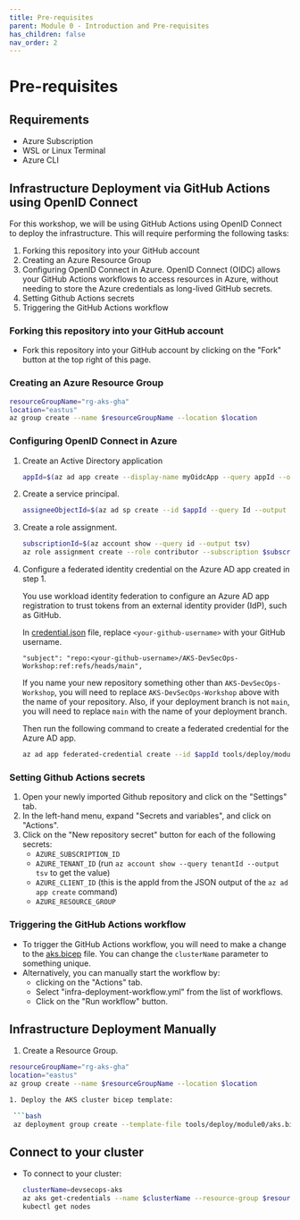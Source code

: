 ```yaml
---
title: Pre-requisites
parent: Module 0 - Introduction and Pre-requisites
has_children: false
nav_order: 2
---
```


# Pre-requisites

## Requirements

* Azure Subscription
* WSL or Linux Terminal
* Azure CLI

## Infrastructure Deployment via GitHub Actions using OpenID Connect

For this workshop, we will be using GitHub Actions using OpenID Connect to deploy the infrastructure.  This will require performing the following tasks:

1. Forking this repository into your GitHub account 
2. Creating an Azure Resource Group
3. Configuring OpenID Connect in Azure. OpenID Connect (OIDC) allows your GitHub Actions workflows to access resources in Azure, without needing to store the Azure credentials as long-lived GitHub secrets. 
4. Setting Github Actions secrets
5. Triggering the GitHub Actions workflow

### Forking this repository into your GitHub account

* Fork this repository into your GitHub account by clicking on the "Fork" button at the top right of this page.

### Creating an Azure Resource Group

```bash
resourceGroupName="rg-aks-gha"
location="eastus"
az group create --name $resourceGroupName --location $location
```

### Configuring OpenID Connect in Azure

1. Create an Active Directory application

   ```bash
   appId=$(az ad app create --display-name myOidcApp --query appId --output tsv)
   ```

2. Create a service principal.

   ```bash
   assigneeObjectId=$(az ad sp create --id $appId --query Id --output tsv) 
   ```

3. Create a role assignment.

   ```bash
   subscriptionId=$(az account show --query id --output tsv)
   az role assignment create --role contributor --subscription $subscriptionId --assignee-object-id  $assigneeObjectId --assignee-principal-type ServicePrincipal --scope /subscriptions/$subscriptionId/resourceGroups/$resourceGroupName
   ```

4. Configure a federated identity credential on the Azure AD app created in step 1. 

   You use workload identity federation to configure an Azure AD app registration to trust tokens from an external identity provider (IdP), such as GitHub.

   In [credential.json](../../../tools/deploy/module0/credential.json) file, replace `<your-github-username>` with your GitHub username.

   `"subject": "repo:<your-github-username>/AKS-DevSecOps-Workshop:ref:refs/heads/main",`

   If you name your new repository something other than `AKS-DevSecOps-Workshop`, you will need to replace `AKS-DevSecOps-Workshop` above with the name of your repository. Also, if your deployment branch is not `main`, you will need to replace `main` with the name of your deployment branch.

   Then run the following command to create a federated credential for the Azure AD app.

   ```bash
   az ad app federated-credential create --id $appId tools/deploy/module0/credential.json
   ```

### Setting Github Actions secrets

1. Open your newly imported Github repository and click on the "Settings" tab.
2. In the left-hand menu, expand "Secrets and variables", and click on "Actions".
3. Click on the "New repository secret" button for each of the following secrets:
   * `AZURE_SUBSCRIPTION_ID`
   * `AZURE_TENANT_ID` (run `az account show --query tenantId --output tsv` to get the value)
   * `AZURE_CLIENT_ID` (this is the appId from the JSON output of the `az ad app create` command)
   * `AZURE_RESOURCE_GROUP`

### Triggering the GitHub Actions workflow

* To trigger the GitHub Actions workflow, you will need to make a change to the [aks.bicep](../../../tools/deploy/module0/aks.bicep) file. You can change the `clusterName` parameter to something unique.
* Alternatively, you can manually start the workflow by:
  * clicking on the "Actions" tab.
  * Select "infra-deployment-workflow.yml" from the list of workflows.
  * Click on the "Run workflow" button.

## Infrastructure Deployment Manually

1. Create a Resource Group.

  ```bash
  resourceGroupName="rg-aks-gha"
  location="eastus"
  az group create --name $resourceGroupName --location $location

1. Deploy the AKS cluster bicep template:

   ```bash
   az deployment group create --template-file tools/deploy/module0/aks.bicep --resource-group $resourceGroupName --parameters location=$location
   ```

## Connect to your cluster

* To connect to your cluster:

   ```bash
   clusterName=devsecops-aks
   az aks get-credentials --name $clusterName --resource-group $resourceGroupName --admin
   kubectl get nodes
   ```
